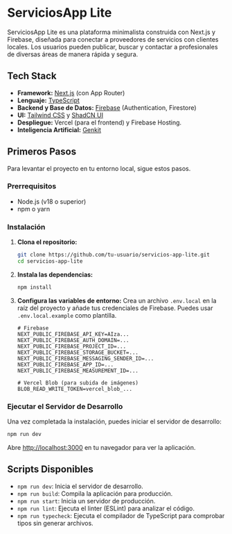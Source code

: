 # ServiciosApp Lite

ServiciosApp Lite es una plataforma minimalista construida con Next.js y Firebase, diseñada para conectar a proveedores de servicios con clientes locales. Los usuarios pueden publicar, buscar y contactar a profesionales de diversas áreas de manera rápida y segura.

## Tech Stack

*   **Framework:** [Next.js](https://nextjs.org/) (con App Router)
*   **Lenguaje:** [TypeScript](https://www.typescriptlang.org/)
*   **Backend y Base de Datos:** [Firebase](https://firebase.google.com/) (Authentication, Firestore)
*   **UI:** [Tailwind CSS](https://tailwindcss.com/) y [ShadCN UI](https://ui.shadcn.com/)
*   **Despliegue:** Vercel (para el frontend) y Firebase Hosting.
*   **Inteligencia Artificial:** [Genkit](https://firebase.google.com/docs/genkit)

## Primeros Pasos

Para levantar el proyecto en tu entorno local, sigue estos pasos.

### Prerrequisitos

*   Node.js (v18 o superior)
*   npm o yarn

### Instalación

1.  **Clona el repositorio:**
    ```bash
    git clone https://github.com/tu-usuario/servicios-app-lite.git
    cd servicios-app-lite
    ```

2.  **Instala las dependencias:**
    ```bash
    npm install
    ```

3.  **Configura las variables de entorno:**
    Crea un archivo `.env.local` en la raíz del proyecto y añade tus credenciales de Firebase. Puedes usar `.env.local.example` como plantilla.
    ```env
    # Firebase
    NEXT_PUBLIC_FIREBASE_API_KEY=AIza...
    NEXT_PUBLIC_FIREBASE_AUTH_DOMAIN=...
    NEXT_PUBLIC_FIREBASE_PROJECT_ID=...
    NEXT_PUBLIC_FIREBASE_STORAGE_BUCKET=...
    NEXT_PUBLIC_FIREBASE_MESSAGING_SENDER_ID=...
    NEXT_PUBLIC_FIREBASE_APP_ID=...
    NEXT_PUBLIC_FIREBASE_MEASUREMENT_ID=...

    # Vercel Blob (para subida de imágenes)
    BLOB_READ_WRITE_TOKEN=vercel_blob_...
    ```

### Ejecutar el Servidor de Desarrollo

Una vez completada la instalación, puedes iniciar el servidor de desarrollo:

```bash
npm run dev
```

Abre [http://localhost:3000](http://localhost:3000) en tu navegador para ver la aplicación.

## Scripts Disponibles

*   `npm run dev`: Inicia el servidor de desarrollo.
*   `npm run build`: Compila la aplicación para producción.
*   `npm run start`: Inicia un servidor de producción.
*   `npm run lint`: Ejecuta el linter (ESLint) para analizar el código.
*   `npm run typecheck`: Ejecuta el compilador de TypeScript para comprobar tipos sin generar archivos.
